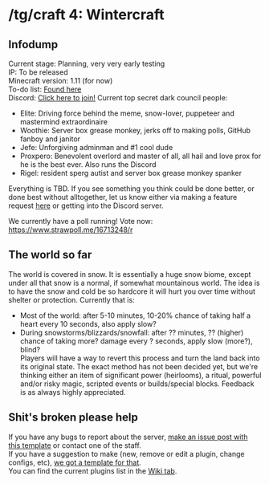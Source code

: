 # /tg/craft 4: Wintercraft
## Infodump
Current stage: Planning, very very early testing  
IP: To be released  
Minecraft version: 1.11 (for now)  
To-do list: [Found here](https://github.com/Winter-Craft/wintercraft/issues/1)  
Discord: [Click here to join!](https://discord.gg/XqkEmxr)
Current top secret dark council people: 
- Elite: Driving force behind the meme, snow-lover, puppeteer and mastermind extraordinaire
- Woothie: Server box grease monkey, jerks off to making polls, GitHub fanboy and janitor
- Jefe: Unforgiving adminman and #1 cool dude
- Proxpero: Benevolent overlord and master of all, all hail and love prox for he is the best ever. Also runs the Discord
- Rigel: resident sperg autist and server box grease monkey spanker  

Everything is TBD. If you see something you think could be done better, or done best without alltogether, let us know either via making a feature request [here](https://github.com/Winter-Craft/wintercraft/issues/new?template=feature_request.md) or getting into the Discord server.
  
We currently have a poll running! Vote now:  
https://www.strawpoll.me/16713248/r  
  
## The world so far
The world is covered in snow. It is essentially a huge snow biome, except under all that snow is a normal, if somewhat mountainous world. The idea is to have the snow and cold be so hardcore it will hurt you over time without shelter or protection. 
Currently that is: 
- Most of the world: after 5-10 minutes, 10-20% chance of taking half a heart every 10 seconds, also apply slow? 
- During snowstorms/blizzards/snowfall: after ?? minutes, ?? (higher) chance of taking more? damage every ? seconds, apply slow (more?), blind?  
Players will have a way to revert this process and turn the land back into its original state. The exact method has not been decided yet, but we're thinking either an item of significant power (heirlooms), a ritual, powerful and/or risky magic, scripted events or builds/special blocks. Feedback is as always highly appreciated.
  
## Shit's broken please help  
If you have any bugs to report about the server, [make an issue post with this template](https://github.com/Winter-Craft/wintercraft/issues/new?template=bug_report.md) or contact one of the staff.  
If you have a suggestion to make (new, remove or edit a plugin, change configs, etc), [we got a template for that](https://github.com/Winter-Craft/wintercraft/issues/new?template=feature_request.md).   
You can find the current plugins list in the [Wiki tab](https://github.com/Winter-Craft/wintercraft/wiki).  
